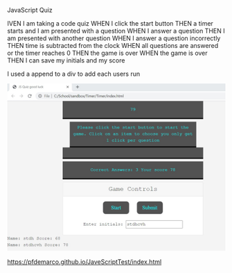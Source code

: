 JavaScript Quiz

IVEN I am taking a code quiz
WHEN I click the start button
THEN a timer starts and I am presented with a question
WHEN I answer a question
THEN I am presented with another question
WHEN I answer a question incorrectly
THEN time is subtracted from the clock
WHEN all questions are answered or the timer reaches 0
THEN the game is over
WHEN the game is over
THEN I can save my initials and my score

I used a append to a div to add each users run

![JavaScriptQuiz](JavaScriptQuiz.jpg)

https://pfdemarco.github.io/JaveScriptTest/index.html

